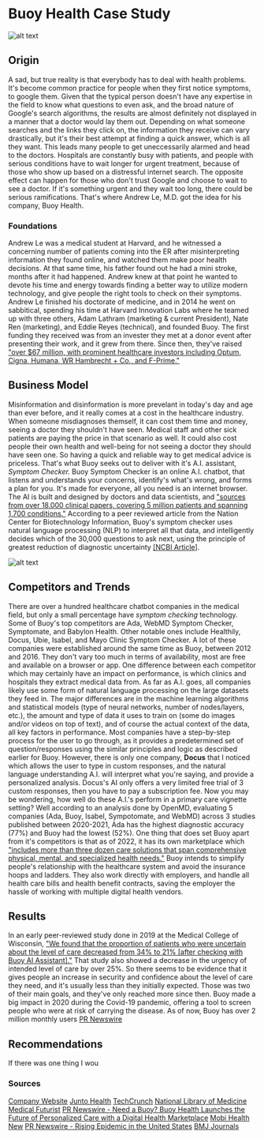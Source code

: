 # Buoy Health Case Study
![alt text](https://github.com/user-attachments/assets/592cce0c-c9b7-4b09-bc95-3c65abc81640)

<!--Make sure to include headers, sub headers, bold some text, include hyper links, logo of the company, additional metrics related to the company, some pictures etc  (you can use some of the resource included above for the syntaxes).-->

## Origin
<!--
* Name of company
* When was the company incorporated?
* Who are the founders of the company?
* How did the idea for the company (or project) come about?
* How is the company funded? How much funding have they received?
-->
A sad, but true reality is that everybody has to deal with health problems. It's 
become common practice for people when they first notice symptoms, to google them. 
Given that the typical person doesn't have any expertise in the field to know what 
questions to even ask, and the broad nature of Google's search algorithms, the 
results are almost definitely not displayed in a manner that a doctor would lay 
them out. Depending on what someone searches and the links they click on, the 
information they receive can vary drastically, but it's their best attempt at finding 
a quick answer, which is all they want. This leads many people to get uneccessarily 
alarmed and head to the doctors. Hospitals are constantly busy with patients, and 
people with serious conditions have to wait longer for urgent treatment, because of 
those who show up based on a distressful internet search. The opposite effect can 
happen for those who don't trust Google and choose to wait to see a doctor. If it's 
something urgent and they wait too long, there could be serious ramifications. That's where Andrew Le, M.D. got the idea for his company, Buoy Health. 

### Foundations
Andrew Le was a medical student at Harvard, and he witnessed a concerning number 
of patients coming into the ER after misinterpreting information they found online, 
and watched them make poor health decisions. At that same time, his father found 
out he had a mini stroke, months after it had happened. Andrew knew at that point 
he wanted to devote his time and energy towards finding a better way to utilize 
modern technology, and give people the right tools to check on their symptoms. 
Andrew Le finished his doctorate of medicine, and in 2014 he went on sabbitical, 
spending his time at Harvard Innovation Labs where he teamed up with three 
others, Adam Lathram (marketing & current President), Nate Ren (marketing), 
and Eddie Reyes (technical), and founded Buoy. The first funding they received was 
from an invester they met at a donor event after presenting their work, and it grew 
from there. Since then, they've raised ["over $67 million, with prominent healthcare investors 
including Optum, Cigna, Humana, WR Hambrecht + Co., and F-Prime."](https://techcrunch.com/sponsor/connection/from-point-a-to-point-unbelievable-how-buoy-health-scaled-from-idea-to-unbelievable-a-i-success-story/)


## Business Model
<!--
* What specific problem is the company or project trying to solve?
* Who is the company's intended customer? Is there any information about the market size of this set of customers?
* What solution does this company offer that their competitors do not or cannot offer? (What is the unfair advantage they utilize?)
* Which technologies are they currently using, and how are they implementing them? (This may take a little bit of sleuthing&mdash;you may want to search the company’s engineering blog or use sites like Stackshare to find this information.)
-->
Misinformation and disinformation is more prevelant in today's day and age than 
ever before, and it really comes at a cost in the healthcare industry. When 
someone misdiagnoses themself, it can cost them time and money, seeing a doctor they 
shouldn't have seen. Medical staff and other sick patients are paying the price 
in that scenario as well. It could also cost people their own health and well-being
for not seeing a doctor they should have seen one. So having a quick and reliable way to 
get medical advice is priceless. That's what Buoy seeks out to deliver with it's 
A.I. assistant, *Symptom Checker.* Buoy Symptom Checker is an online A.I. 
chatbot, that listens and understands your concerns, identify's what's wrong, and 
forms a plan for you. It's made for everyone, all you need is an internet browser. The AI is built and designed by doctors and data scientists, and ["sources
from over 18,000 clinical papers, covering 5 million patients and spanning 1,700 conditions."](https://www.mobihealthnews.com/content/digital-health-startup-buoy-launches-ai-powered-symptom-checking-chatbot)
According to a peer reviewed article from the Nation Center for Biotechnology Information, Buoy's symptom checker
uses natural language processing (NLP) to interpret all that data, and intelligently decides which of the 30,000 questions to ask next, using the principle of greatest reduction of diagnostic uncertainty [[NCBI Article]](https://www.ncbi.nlm.nih.gov/pmc/articles/PMC7748958/). 

![alt text](https://cdn.sanity.io/images/0b678gck/~production/77e826a80731b7ace83c38872bc03afe74597970-624x1065.png?w=700&q=70&auto=format&dpr=1)

## Competitors and Trends
<!--
* What field is the company in?
* What have been the major trends and innovations of this field over the last 5&ndash;10 years?
* What are the other major companies in this field?
-->
There are over a hundred healthcare chatbot companies in the medical field, but only a small percentage have *symptom checking* technology. Some of Buoy's top competitors are Ada, WebMD Symptom Checker, Symptomate, and Babylon Health. Other notable ones include Healthily, Docus, Ubie, Isabel, and Mayo Clinic Symptom Checker.
A lot of these companies were established around the same time as Buoy, between 2012 and 2016. They don't vary too much in terms of availability, most are free and available on a browser or app. One difference between each competitor which may certainly have an impact on performance, is which clinics and hospitals they extract medical data from. 
As far as A.I. goes, all companies likely use some form of natural language processing on the large datasets they feed in. The major differences are in the machine learning algorithms and statistical models (type of neural networks, number of nodes/layers, etc.), the amount and type of data it uses to train on (some do images and/or videos on top of text), and of course the actual context of the data, all key factors in performance. Most companies have a step-by-step process for the user to go through, as it provides a predetermined set of question/responses using the similar principles and logic as described earlier for Buoy. However, there is only one company, **Docus** that I noticed which allows the user to type in custom responses, and the natural language understanding A.I. will interpret what you're saying, and provide a personalized analysis. Docus's AI only offers a very limited free trial of 3 custom responses, then you have to pay a subscription fee. Now you may be wondering, how well do these A.I.'s perform in a primary care vignette setting? Well according to an analysis done by OpenMD, evaluating 5 companies (Ada, Buoy, Isabel, Sympotomate, and WebMD) across 3 studies published between 2020-2021, Ada has the highest diagnostic accuracy (77%) and Buoy had the lowest (52%). One thing that does set Buoy apart from it's competitors is that as of 2022, it has its own marketplace which ["includes more than three dozen care solutions that span comprehensive physical, mental, and specialized health needs."](https://www.prnewswire.com/news-releases/need-a-buoy-buoy-health-launches-the-future-of-personalized-care-with-a-digital-health-marketplace-301578477.html?tc=eml_cleartime) Buoy intends to simplify people's relationship with the healthcare system and avoid the insurance hoops and ladders. They also work directly with employers, and handle all health care bills and health benefit contracts, saving the employer the hassle of working with multiple digital health vendors.  

## Results
<!--
* What has been the business impact of this company so far?
* What are some of the core metrics that companies in this field use to measure success? How is your company performing based on these metrics?
* How is your company performing relative to competitors in the same field?
-->
In an early peer-reviewed study done in 2019 at the Medical College of Wisconsin, ["We found that the proportion of patients who were uncertain about the level of care decreased from 34% to 21% [after checking with Buoy AI Assistant]."](https://www.buoyhealth.com/multi-symptom-checker) That study also showed a decrease in the urgency of intended level of care by over 25%. So there seems to be evidence that it gives people an increase in security and confidence about the level of care they need, and it's usually less than they initially expected. Those was two of their main goals, and they've only reached more since then. Buoy made a big impact in 2020 during the Covid-19 pandemic, offering a tool to screen people who were at risk of carrying the disease. As of now, Buoy has over 2 million monthly users [PR Newswire](https://www.prnewswire.com/news-releases/need-a-buoy-buoy-health-launches-the-future-of-personalized-care-with-a-digital-health-marketplace-301578477.html#:~:text=BOSTON%2C%20June%2030%2C%202022%20/,any%20care%20they%20might%20receive.)
## Recommendations
<!--
* If you were to advise the company, what products or services would you suggest they offer? (This could be something that a competitor offers, or use your imagination!)
* Why do you think that offering this product or service would benefit the company?
* What technologies would this additional product or service utilize?
* Why are these technologies appropriate for your solution?
-->
If there was one thing I wou

### Sources
[Company Website](https://www.buoyhealth.com/company)
[Junto Health](https://www.juntohealth.org/blog-posts/founder-feature-buoy-health)
[TechCrunch](https://techcrunch.com/sponsor/connection/from-point-a-to-point-unbelievable-how-buoy-health-scaled-from-idea-to-unbelievable-a-i-success-story/)
[National Library of Medicine](https://www.ncbi.nlm.nih.gov/pmc/articles/PMC7748958/)
[Medical Futurist](https://medicalfuturist.com/top-10-health-chatbots/)
[PR Newswire - Need a Buoy? Buoy Health Launches the Future of Personalized Care with a Digital Health Marketplace](https://www.prnewswire.com/news-releases/need-a-buoy-buoy-health-launches-the-future-of-personalized-care-with-a-digital-health-marketplace-301578477.html?tc=eml_cleartime)
[Mobi Health New](https://www.mobihealthnews.com/content/digital-health-startup-buoy-launches-ai-powered-symptom-checking-chatbot)
[PR Newswire - Rising Epidemic in the United States](https://www.prnewswire.com/news-releases/buoy-health-calms-coronavirus-fear-serves-up-population-health-data-to-help-control-the-rising-epidemic-in-the-united-states-301024768.html)
[BMJ Journals](https://bmjopen.bmj.com/content/10/12/e040269)
